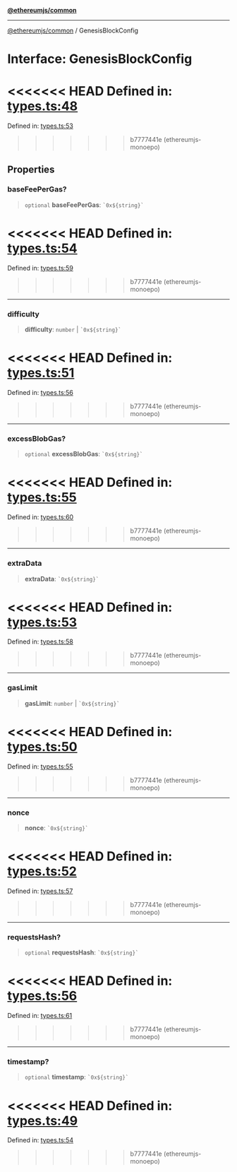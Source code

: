 [**@ethereumjs/common**](../README.md)

***

[@ethereumjs/common](../README.md) / GenesisBlockConfig

# Interface: GenesisBlockConfig

<<<<<<< HEAD
Defined in: [types.ts:48](https://github.com/ethereumjs/ethereumjs-monorepo/blob/master/packages/common/src/types.ts#L48)
=======
Defined in: [types.ts:53](https://github.com/Dargon789/ethereumjs-monorepo/blob/master/packages/common/src/types.ts#L53)
>>>>>>> b7777441e (ethereumjs-monoepo)

## Properties

### baseFeePerGas?

> `optional` **baseFeePerGas**: `` `0x${string}` ``

<<<<<<< HEAD
Defined in: [types.ts:54](https://github.com/ethereumjs/ethereumjs-monorepo/blob/master/packages/common/src/types.ts#L54)
=======
Defined in: [types.ts:59](https://github.com/Dargon789/ethereumjs-monorepo/blob/master/packages/common/src/types.ts#L59)
>>>>>>> b7777441e (ethereumjs-monoepo)

***

### difficulty

> **difficulty**: `number` \| `` `0x${string}` ``

<<<<<<< HEAD
Defined in: [types.ts:51](https://github.com/ethereumjs/ethereumjs-monorepo/blob/master/packages/common/src/types.ts#L51)
=======
Defined in: [types.ts:56](https://github.com/Dargon789/ethereumjs-monorepo/blob/master/packages/common/src/types.ts#L56)
>>>>>>> b7777441e (ethereumjs-monoepo)

***

### excessBlobGas?

> `optional` **excessBlobGas**: `` `0x${string}` ``

<<<<<<< HEAD
Defined in: [types.ts:55](https://github.com/ethereumjs/ethereumjs-monorepo/blob/master/packages/common/src/types.ts#L55)
=======
Defined in: [types.ts:60](https://github.com/Dargon789/ethereumjs-monorepo/blob/master/packages/common/src/types.ts#L60)
>>>>>>> b7777441e (ethereumjs-monoepo)

***

### extraData

> **extraData**: `` `0x${string}` ``

<<<<<<< HEAD
Defined in: [types.ts:53](https://github.com/ethereumjs/ethereumjs-monorepo/blob/master/packages/common/src/types.ts#L53)
=======
Defined in: [types.ts:58](https://github.com/Dargon789/ethereumjs-monorepo/blob/master/packages/common/src/types.ts#L58)
>>>>>>> b7777441e (ethereumjs-monoepo)

***

### gasLimit

> **gasLimit**: `number` \| `` `0x${string}` ``

<<<<<<< HEAD
Defined in: [types.ts:50](https://github.com/ethereumjs/ethereumjs-monorepo/blob/master/packages/common/src/types.ts#L50)
=======
Defined in: [types.ts:55](https://github.com/Dargon789/ethereumjs-monorepo/blob/master/packages/common/src/types.ts#L55)
>>>>>>> b7777441e (ethereumjs-monoepo)

***

### nonce

> **nonce**: `` `0x${string}` ``

<<<<<<< HEAD
Defined in: [types.ts:52](https://github.com/ethereumjs/ethereumjs-monorepo/blob/master/packages/common/src/types.ts#L52)
=======
Defined in: [types.ts:57](https://github.com/Dargon789/ethereumjs-monorepo/blob/master/packages/common/src/types.ts#L57)
>>>>>>> b7777441e (ethereumjs-monoepo)

***

### requestsHash?

> `optional` **requestsHash**: `` `0x${string}` ``

<<<<<<< HEAD
Defined in: [types.ts:56](https://github.com/ethereumjs/ethereumjs-monorepo/blob/master/packages/common/src/types.ts#L56)
=======
Defined in: [types.ts:61](https://github.com/Dargon789/ethereumjs-monorepo/blob/master/packages/common/src/types.ts#L61)
>>>>>>> b7777441e (ethereumjs-monoepo)

***

### timestamp?

> `optional` **timestamp**: `` `0x${string}` ``

<<<<<<< HEAD
Defined in: [types.ts:49](https://github.com/ethereumjs/ethereumjs-monorepo/blob/master/packages/common/src/types.ts#L49)
=======
Defined in: [types.ts:54](https://github.com/Dargon789/ethereumjs-monorepo/blob/master/packages/common/src/types.ts#L54)
>>>>>>> b7777441e (ethereumjs-monoepo)
